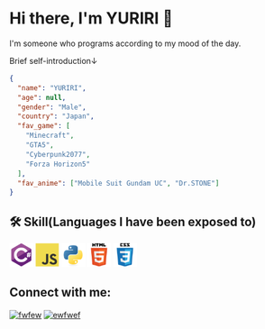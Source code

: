 # Hi there, I'm YURIRI  👋

<p>I'm someone who programs according to my mood of the day. </p>
<p>Brief self-introduction↓</p>

```json
{
  "name": "YURIRI",
  "age": null,
  "gender": "Male",
  "country": "Japan",
  "fav_game": [
    "Minecraft",
    "GTA5",
    "Cyberpunk2077",
    "Forza Horizon5"
  ],
  "fav_anime": ["Mobile Suit Gundam UC", "Dr.STONE"]
}
```

<h2>🛠 Skill(Languages I have been exposed to)</h2>
<p><a target="_blank" href="https://raw.githubusercontent.com/devicons/devicon/master/icons/csharp/csharp-original.svg" style="display: inline-block;"><img src="https://raw.githubusercontent.com/devicons/devicon/master/icons/csharp/csharp-original.svg" alt="csharp" width="42" height="42" /></a>
<a target="_blank" href="https://raw.githubusercontent.com/devicons/devicon/master/icons/javascript/javascript-original.svg" style="display: inline-block;"><img src="https://raw.githubusercontent.com/devicons/devicon/master/icons/javascript/javascript-original.svg" alt="javascript" width="42" height="42" /></a>
<a target="_blank" href="https://raw.githubusercontent.com/devicons/devicon/master/icons/python/python-original.svg" style="display: inline-block;"><img src="https://raw.githubusercontent.com/devicons/devicon/master/icons/python/python-original.svg" alt="python" width="42" height="42" /></a>
<a target="_blank" href="https://raw.githubusercontent.com/devicons/devicon/master/icons/html5/html5-original-wordmark.svg" style="display: inline-block;"><img src="https://raw.githubusercontent.com/devicons/devicon/master/icons/html5/html5-original-wordmark.svg" alt="html5" width="42" height="42" /></a>
<a target="_blank" href="https://raw.githubusercontent.com/devicons/devicon/master/icons/css3/css3-original-wordmark.svg" style="display: inline-block;"><img src="https://raw.githubusercontent.com/devicons/devicon/master/icons/css3/css3-original-wordmark.svg" alt="css3" width="42" height="42" /></a></p>

<h2>Connect with me:</h2>
<p align="left">
<a href="https://www.youtube.com/c/fwfew" target="blank"><img align="center" src="https://raw.githubusercontent.com/rahuldkjain/github-profile-readme-generator/master/src/images/icons/Social/youtube.svg" alt="fwfew" height="30" width="40" /></a>
<a href="https://discord.gg/ewfwef" target="blank"><img align="center" src="https://raw.githubusercontent.com/rahuldkjain/github-profile-readme-generator/master/src/images/icons/Social/discord.svg" alt="ewfwef" height="30" width="40" /></a>
</p>
